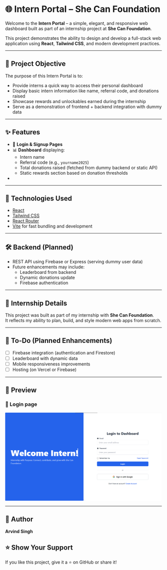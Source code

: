 # 🌐 Intern Portal – She Can Foundation

Welcome to the **Intern Portal** – a simple, elegant, and responsive web dashboard built as part of an internship project at **She Can Foundation**.

This project demonstrates the ability to design and develop a full-stack web application using **React**, **Tailwind CSS**, and modern development practices.

---

## 🎯 Project Objective

The purpose of this Intern Portal is to:
- Provide interns a quick way to access their personal dashboard
- Display basic intern information like name, referral code, and donations raised
- Showcase rewards and unlockables earned during the internship
- Serve as a demonstration of frontend + backend integration with dummy data

---

## ✨ Features

- 🔐 **Login & Signup Pages**
- 📊 **Dashboard** displaying:
  - Intern name
  - Referral code (e.g., `yourname2025`)
  - Total donations raised (fetched from dummy backend or static API)
  - Static rewards section based on donation thresholds
- 

---

## 🚀 Technologies Used

- [React](https://reactjs.org/)
- [Tailwind CSS](https://tailwindcss.com/)
- [React Router](https://reactrouter.com/)
- [Vite](https://vitejs.dev/) for fast bundling and development

---

## 🛠️ Backend (Planned)

- REST API using Firebase or Express (serving dummy user data)
- Future enhancements may include:
  - Leaderboard from backend
  - Dynamic donations update
  - Firebase authentication

---

## 💼 Internship Details

This project was built as part of my internship with **She Can Foundation**.  
It reflects my ability to plan, build, and style modern web apps from scratch.

---

## 📝 To-Do (Planned Enhancements)

- [ ] Firebase integration (authentication and Firestore)
- [ ] Leaderboard with dynamic data
- [ ] Mobile responsiveness improvements
- [ ] Hosting (on Vercel or Firebase)

---

## 📸 Preview 

### 🔹 Login page
![Sign in](src/assets/sign-in.png)

---

## 👤 Author

**Arvind Singh**  


## ⭐ Show Your Support

If you like this project, give it a ⭐ on GitHub or share it!
